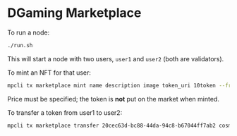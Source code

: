 # DGaming Marketplace

To run a node:

```bash
./run.sh
```

This will start a node with two users, `user1` and `user2` (both are validators).

To mint an NFT for that user:

```bash
mpcli tx marketplace mint name description image token_uri 10token --from user1
```

Price must be specified; the token is **not** put on the market when minted.

To transfer a token from user1 to user2:

```bash
mpcli tx marketplace transfer 20cec63d-bc88-44da-94c8-b67044ff7ab2 cosmos16y2vaas25ea8n353tfve45rwvt4sx0gl627pzn --from user1
```

